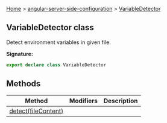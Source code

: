 [Home](./index) &gt; [angular-server-side-configuration](./angular-server-side-configuration.md) &gt; [VariableDetector](./angular-server-side-configuration.variabledetector.md)

## VariableDetector class

Detect environment variables in given file.

<b>Signature:</b>

```typescript
export declare class VariableDetector 
```

## Methods

|  Method | Modifiers | Description |
|  --- | --- | --- |
|  [detect(fileContent)](./angular-server-side-configuration.variabledetector.detect.md) |  |  |

